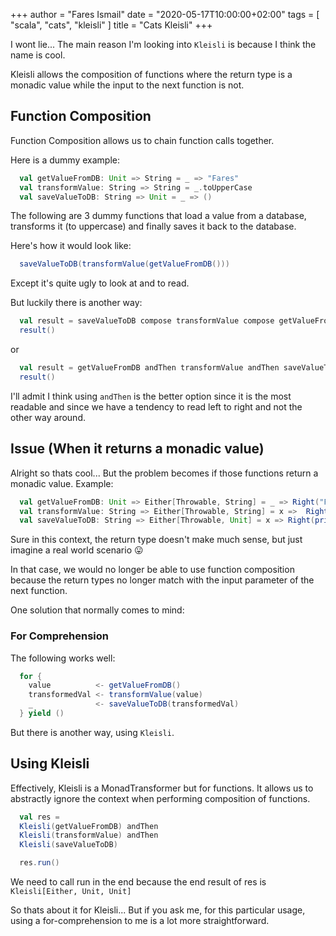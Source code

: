 +++
author = "Fares Ismail"
date = "2020-05-17T10:00:00+02:00"
tags = [
    "scala",
    "cats",
    "kleisli"
]
title = "Cats Kleisli"
+++

I wont lie... The main reason I'm looking into `Kleisli` is because I think the name is cool.

Kleisli allows the composition of functions where the return type is a monadic value while the input to the next function is not.

## Function Composition

Function Composition allows us to chain function calls together.

Here is a dummy example:

```scala
  val getValueFromDB: Unit => String = _ => "Fares"
  val transformValue: String => String = _.toUpperCase
  val saveValueToDB: String => Unit = _ => ()
```

The following are 3 dummy functions that load a value from a database, transforms it (to uppercase) and finally saves it back to the database.

Here's how it would look like:

```scala
  saveValueToDB(transformValue(getValueFromDB()))
```

Except it's quite ugly to look at and to read.

But luckily there is another way:

```scala
  val result = saveValueToDB compose transformValue compose getValueFromDB
  result()
```

or

```scala
  val result = getValueFromDB andThen transformValue andThen saveValueToDB
  result()
```

I'll admit I think using `andThen` is the better option since it is the most readable and since we have a tendency to read left to right and not the other way around.

## Issue (When it returns a monadic value)

Alright so thats cool... But the problem becomes if those functions return a monadic value. Example:

```scala
  val getValueFromDB: Unit => Either[Throwable, String] = _ => Right("Fares")
  val transformValue: String => Either[Throwable, String] = x =>  Right(x.toUpperCase)
  val saveValueToDB: String => Either[Throwable, Unit] = x => Right(println(x))
```

Sure in this context, the return type doesn't make much sense, but just imagine a real world scenario 😛

In that case, we would no longer be able to use function composition because the return types no longer match with the input parameter of the next function.

One solution that normally comes to mind:

### For Comprehension

The following works well:

```scala
  for {
    value          <- getValueFromDB()
    transformedVal <- transformValue(value)
    _              <- saveValueToDB(transformedVal)
  } yield ()
```

But there is another way, using `Kleisli`.

## Using Kleisli

Effectively, Kleisli is a  MonadTransformer but for functions. It allows us to abstractly ignore the context when performing composition of functions.

```scala
  val res =
  Kleisli(getValueFromDB) andThen
  Kleisli(transformValue) andThen
  Kleisli(saveValueToDB)

  res.run()
```

We need to call run in the end because the end result of res is `Kleisli[Either, Unit, Unit]`

So thats about it for Kleisli... But if you ask me, for this particular usage, using a for-comprehension to me is a lot more straightforward.
